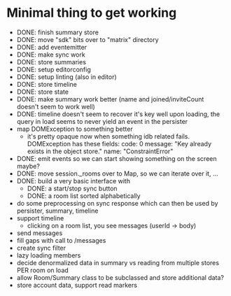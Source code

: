 # Minimal thing to get working

 - DONE: finish summary store
 - DONE: move "sdk" bits over to "matrix" directory
 - DONE: add eventemitter
 - DONE: make sync work
 - DONE: store summaries
 - DONE: setup editorconfig
 - DONE: setup linting (also in editor)
 - DONE: store timeline
 - DONE: store state
 - DONE: make summary work better (name and joined/inviteCount doesn't seem to work well)
 - DONE: timeline doesn't seem to recover it's key well upon loading, the query in load seems to never yield an event in the persister
 - map DOMException to something better
 	- it's pretty opaque now when something idb related fails. DOMException has these fields:
 		code: 0
		message: "Key already exists in the object store."
		name: "ConstraintError"
 - DONE: emit events so we can start showing something on the screen maybe?
 - DONE: move session._rooms over to Map, so we can iterate over it, ...
 - DONE: build a very basic interface with
 	- DONE: a start/stop sync button
 	- DONE: a room list sorted alphabetically
 - do some preprocessing on sync response which can then be used by persister, summary, timeline
 - support timeline
 	- clicking on a room list, you see messages (userId -> body)
 - send messages
 - fill gaps with call to /messages
 - create sync filter
 - lazy loading members
 - decide denormalized data in summary vs reading from multiple stores PER room on load
 - allow Room/Summary class to be subclassed and store additional data?
 - store account data, support read markers
